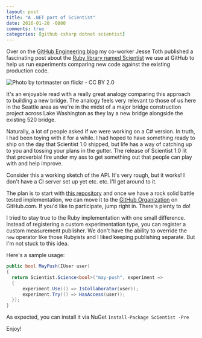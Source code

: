 ```yaml
---
layout: post
title: "A .NET port of Scientist"
date: 2016-01-20 -0800
comments: true
categories: [github csharp dotnet scientist]
---
```


Over on the [GitHub Engineering blog](http://githubengineering.com/scientist/) my co-worker Jesse Toth published a fascinating post about the [Ruby library named Scientist](http://githubengineering.com/scientist/) we use at GitHub to help us run experiments comparing new code against the existing production code.

![Photo by tortmaster on flickr - CC BY 2.0](https://cloud.githubusercontent.com/assets/19977/12812812/0e75502c-cae9-11e5-9965-2cf7cf99adfd.jpg)

It's an enjoyable read with a really great analogy comparing this approach to building a new bridge. The analogy feels very relevant to those of us here in the Seattle area as we're in the midst of a major bridge construction project across Lake Washington as they lay a new bridge alongside the existing 520 bridge.

Naturally, a lot of people asked if we were working on a C# version. In truth, I had been toying with it for a while. I had hoped to have something ready to ship on the day that Scientist 1.0 shipped, but life has a way of catching up to you and tossing your plans in the gutter. The release of Scientist 1.0 lit that proverbial fire under my ass to get something out that people can play with and help improve.

Consider this a working sketch of the API. It's very rough, but it works! I don't have a CI server set up yet etc. etc. I'll get around to it.

The plan is to start with [this repository](https://github.com/haacked/scientist.net) and once we have a rock solid battle tested implementation, we can move it to the [GitHub Organization](https://github.com/github/) on GitHub.com. If you'd like to participate, jump right in. There's plenty to do!

I tried to stay true to the Ruby implementation with one small difference. Instead of registering a custom experimentation type, you can register a custom measurement publisher. We don't have the ability to override the `new` operator like those Rubyists and I liked keeping publishing separate. But I'm not stuck to this idea.

Here's a sample usage:

```csharp
public bool MayPush(IUser user)
{
  return Scientist.Science<bool>("may-push", experiment =>
  {
      experiment.Use(() => IsCollaborator(user));
      experiment.Try(() => HasAccess(user));
  });
}
```

As expected, you can install it via NuGet `Install-Package Scientist -Pre`

Enjoy!
